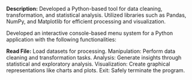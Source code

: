**Description:**
Developed a Python-based tool for data cleaning, transformation, and statistical analysis.
Utilized libraries such as Pandas, NumPy, and Matplotlib for efficient processing and visualization.

Developed an interactive console-based menu system for a Python application with the following functionalities:

**Read File:** Load datasets for processing.
Manipulation: Perform data cleaning and transformation tasks.
Analysis: Generate insights through statistical and exploratory analysis.
Visualization: Create graphical representations like charts and plots.
Exit: Safely terminate the program.
